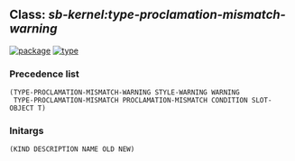 ## Class: ***sb-kernel:type-proclamation-mismatch-warning***
[![package](https://img.shields.io/badge/Package-SB--KERNEL-5f9ea0.svg?style=social&colorA=999999)](../) [![type](https://img.shields.io/badge/Type-Class-5f9ea0.svg?style=social&colorA=999999)](../#class) 
### Precedence list
```
(TYPE-PROCLAMATION-MISMATCH-WARNING STYLE-WARNING WARNING
 TYPE-PROCLAMATION-MISMATCH PROCLAMATION-MISMATCH CONDITION SLOT-OBJECT T)
```
### Initargs
```
(KIND DESCRIPTION NAME OLD NEW)
```
